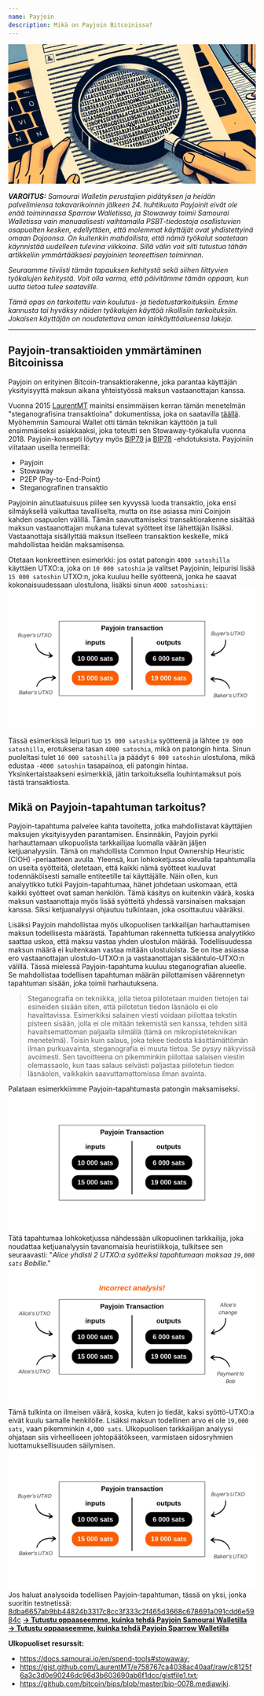 ```yaml
---
name: Payjoin
description: Mikä on Payjoin Bitcoinissa?
---
```

![Payjoin-esikatselukuva - steganografia](assets/cover.webp)

***VAROITUS:** Samourai Walletin perustajien pidätyksen ja heidän palvelimiensa takavarikoinnin jälkeen 24. huhtikuuta Payjoinit eivät ole enää toiminnassa Sparrow Walletissa, ja Stowaway toimii Samourai Walletissa vain manuaalisesti vaihtamalla PSBT-tiedostoja osallistuvien osapuolten kesken, edellyttäen, että molemmat käyttäjät ovat yhdistettyinä omaan Dojoonsa. On kuitenkin mahdollista, että nämä työkalut saatetaan käynnistää uudelleen tulevina viikkoina. Sillä välin voit silti tutustua tähän artikkeliin ymmärtääksesi payjoinien teoreettisen toiminnan.*

_Seuraamme tiiviisti tämän tapauksen kehitystä sekä siihen liittyvien työkalujen kehitystä. Voit olla varma, että päivitämme tämän oppaan, kun uutta tietoa tulee saataville._

_Tämä opas on tarkoitettu vain koulutus- ja tiedotustarkoituksiin. Emme kannusta tai hyväksy näiden työkalujen käyttöä rikollisiin tarkoituksiin. Jokaisen käyttäjän on noudatettava oman lainkäyttöalueensa lakeja._

---
## Payjoin-transaktioiden ymmärtäminen Bitcoinissa

Payjoin on erityinen Bitcoin-transaktiorakenne, joka parantaa käyttäjän yksityisyyttä maksun aikana yhteistyössä maksun vastaanottajan kanssa.

Vuonna 2015 [LaurentMT](https://twitter.com/LaurentMT) mainitsi ensimmäisen kerran tämän menetelmän "steganografisina transaktioina" dokumentissa, joka on saatavilla [täällä](https://gist.githubusercontent.com/LaurentMT/e758767ca4038ac40aaf/raw/c8125f6a3c3d0e90246dc96d3b603690ab6f1dcc/gistfile1.txt). Myöhemmin Samourai Wallet otti tämän tekniikan käyttöön ja tuli ensimmäiseksi asiakkaaksi, joka toteutti sen Stowaway-työkalulla vuonna 2018. Payjoin-konsepti löytyy myös [BIP79](https://github.com/bitcoin/bips/blob/master/bip-0079.mediawiki) ja [BIP78](https://github.com/bitcoin/bips/blob/master/bip-0078.mediawiki) -ehdotuksista. Payjoiniin viitataan useilla termeillä:
- Payjoin
- Stowaway
- P2EP (Pay-to-End-Point)
- Steganografinen transaktio

Payjoinin ainutlaatuisuus piilee sen kyvyssä luoda transaktio, joka ensi silmäyksellä vaikuttaa tavalliselta, mutta on itse asiassa mini Coinjoin kahden osapuolen välillä. Tämän saavuttamiseksi transaktiorakenne sisältää maksun vastaanottajan mukana tulevat syötteet itse lähettäjän lisäksi. Vastaanottaja sisällyttää maksun itselleen transaktion keskelle, mikä mahdollistaa heidän maksamisensa.

Otetaan konkreettinen esimerkki: jos ostat patongin `4000 satoshilla` käyttäen UTXO:a, joka on `10 000 satoshia` ja valitset Payjoinin, leipurisi lisää `15 000 satoshin` UTXO:n, joka kuuluu heille syötteenä, jonka he saavat kokonaisuudessaan ulostulona, lisäksi sinun `4000 satoshiasi`:
![Payjoin-transaktiokaavio](assets/en/1.webp)

Tässä esimerkissä leipuri tuo `15 000 satoshia` syötteenä ja lähtee `19 000 satoshilla`, erotuksena tasan `4000 satoshia`, mikä on patongin hinta. Sinun puoleltasi tulet `10 000 satoshilla` ja päädyt `6 000 satoshin` ulostulona, mikä edustaa `-4000 satoshin` tasapainoa, eli patongin hintaa. Yksinkertaistaakseni esimerkkiä, jätin tarkoituksella louhintamaksut pois tästä transaktiosta.
## Mikä on Payjoin-tapahtuman tarkoitus?
Payjoin-tapahtuma palvelee kahta tavoitetta, jotka mahdollistavat käyttäjien maksujen yksityisyyden parantamisen.
Ensinnäkin, Payjoin pyrkii harhauttamaan ulkopuolista tarkkailijaa luomalla väärän jäljen ketjuanalyysiin. Tämä on mahdollista Common Input Ownership Heuristic (CIOH) -periaatteen avulla. Yleensä, kun lohkoketjussa olevalla tapahtumalla on useita syötteitä, oletetaan, että kaikki nämä syötteet kuuluvat todennäköisesti samalle entiteetille tai käyttäjälle. Näin ollen, kun analyytikko tutkii Payjoin-tapahtumaa, hänet johdetaan uskomaan, että kaikki syötteet ovat saman henkilön. Tämä käsitys on kuitenkin väärä, koska maksun vastaanottaja myös lisää syötteitä yhdessä varsinaisen maksajan kanssa. Siksi ketjuanalyysi ohjautuu tulkintaan, joka osoittautuu vääräksi.

Lisäksi Payjoin mahdollistaa myös ulkopuolisen tarkkailijan harhauttamisen maksun todellisesta määrästä. Tapahtuman rakennetta tutkiessa analyytikko saattaa uskoa, että maksu vastaa yhden ulostulon määrää. Todellisuudessa maksun määrä ei kuitenkaan vastaa mitään ulostuloista. Se on itse asiassa ero vastaanottajan ulostulo-UTXO:n ja vastaanottajan sisääntulo-UTXO:n välillä. Tässä mielessä Payjoin-tapahtuma kuuluu steganografian alueelle. Se mahdollistaa todellisen tapahtuman määrän piilottamisen väärennetyn tapahtuman sisään, joka toimii harhautuksena.

> Steganografia on tekniikka, jolla tietoa piilotetaan muiden tietojen tai esineiden sisään siten, että piilotetun tiedon läsnäolo ei ole havaittavissa. Esimerkiksi salainen viesti voidaan piilottaa tekstin pisteen sisään, jolla ei ole mitään tekemistä sen kanssa, tehden siitä havaitsemattoman paljaalla silmällä (tämä on mikropistetekniikan menetelmä). Toisin kuin salaus, joka tekee tiedosta käsittämättömän ilman purkuavainta, steganografia ei muuta tietoa. Se pysyy näkyvissä avoimesti. Sen tavoitteena on pikemminkin piilottaa salaisen viestin olemassaolo, kun taas salaus selvästi paljastaa piilotetun tiedon läsnäolon, vaikkakin saavuttamattomissa ilman avainta.

Palataan esimerkkiimme Payjoin-tapahtumasta patongin maksamiseksi.
![Payjoin-tapahtuman kaavio ulkopuolelta](assets/en/2.webp)
Tätä tapahtumaa lohkoketjussa nähdessään ulkopuolinen tarkkailija, joka noudattaa ketjuanalyysin tavanomaisia heuristiikkoja, tulkitsee sen seuraavasti: "*Alice yhdisti 2 UTXO:a syötteiksi tapahtumaan maksaa `19,000 sats` Bobille*."
![Väärä tulkinta Payjoin-tapahtumasta ulkopuolelta](assets/en/3.webp)
Tämä tulkinta on ilmeisen väärä, koska, kuten jo tiedät, kaksi syöttö-UTXO:a eivät kuulu samalle henkilölle. Lisäksi maksun todellinen arvo ei ole `19,000 sats`, vaan pikemminkin `4,000 sats`. Ulkopuolisen tarkkailijan analyysi ohjataan siis virheelliseen johtopäätökseen, varmistaen sidosryhmien luottamuksellisuuden säilymisen.![payjoin-tapahtuman kaavio](assets/en/1.webp)
Jos haluat analysoida todellisen Payjoin-tapahtuman, tässä on yksi, jonka suoritin testnetissä: [8dba6657ab9bb44824b3317c8cc3f333c2f465d3668c678691a091cdd6e5984c](https://mempool.space/fr/testnet/tx/8dba6657ab9bb44824b3317c8cc3f333c2f465d3668c678691a091cdd6e5984c)
[**-> Tutustu oppaaseemme, kuinka tehdä Payjoin Samourai Walletilla**](https://planb.network/tutorials/privacy/payjoin-samourai-wallet)  
[**-> Tutustu oppaaseemme, kuinka tehdä Payjoin Sparrow Walletilla**](https://planb.network/tutorials/privacy/payjoin-sparrow-wallet)

**Ulkopuoliset resurssit:**
- https://docs.samourai.io/en/spend-tools#stowaway;
- https://gist.github.com/LaurentMT/e758767ca4038ac40aaf/raw/c8125f6a3c3d0e90246dc96d3b603690ab6f1dcc/gistfile1.txt;
- https://github.com/bitcoin/bips/blob/master/bip-0078.mediawiki.